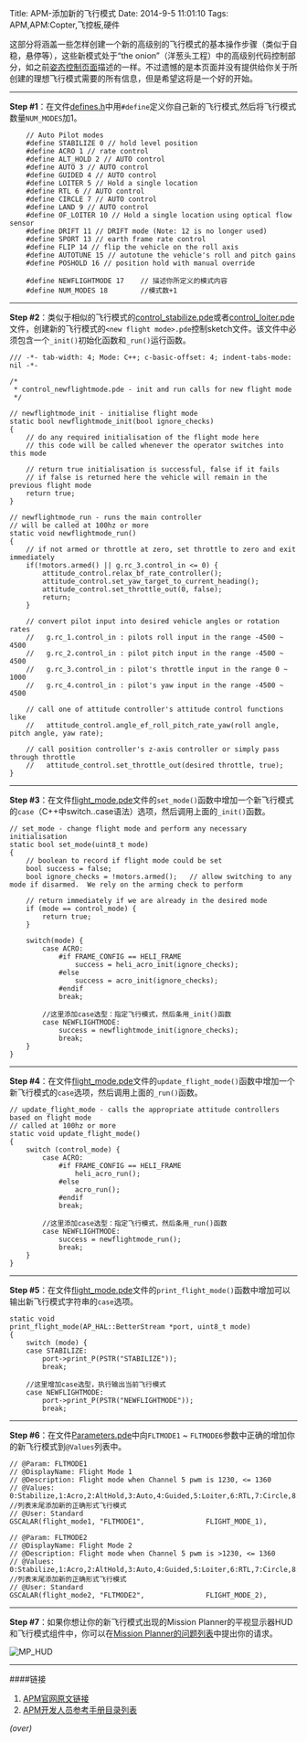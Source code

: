 Title: APM-添加新的飞行模式
Date: 2014-9-5 11:01:10 
Tags: APM,APM:Copter,飞控板,硬件

<!-- PELICAN_BEGIN_SUMMARY -->
这部分将涵盖一些怎样创建一个新的高级别的飞行模式的基本操作步骤（类似于自稳，悬停等），这些新模式处于“the onion”（洋葱头工程）中的高级别代码控制部分，如之前[姿态控制页面]({filename}2014-08-31-APM-ArduCopter姿态控制概览.md)描述的一样。不过遗憾的是本页面并没有提供给你关于所创建的理想飞行模式需要的所有信息，但是希望这将是一个好的开始。
<!-- PELICAN_END_SUMMARY -->

---
**Step #1**：在文件[defines.h](https://github.com/diydrones/ardupilot/blob/master/ArduCopter/defines.h#L88)中用`#define`定义你自己新的飞行模式,然后将飞行模式数量`NUM_MODES`加1。

        // Auto Pilot modes
        #define STABILIZE 0 // hold level position
        #define ACRO 1 // rate control
        #define ALT_HOLD 2 // AUTO control
        #define AUTO 3 // AUTO control
        #define GUIDED 4 // AUTO control
        #define LOITER 5 // Hold a single location
        #define RTL 6 // AUTO control
        #define CIRCLE 7 // AUTO control
        #define LAND 9 // AUTO control
        #define OF_LOITER 10 // Hold a single location using optical flow sensor
        #define DRIFT 11 // DRIFT mode (Note: 12 is no longer used)
        #define SPORT 13 // earth frame rate control
        #define FLIP 14 // flip the vehicle on the roll axis
        #define AUTOTUNE 15 // autotune the vehicle's roll and pitch gains
        #define POSHOLD 16 // position hold with manual override
        
        #define NEWFLIGHTMODE 17    // 描述你所定义的模式内容
        #define NUM_MODES 18        //模式数+1
    
---
**Step #2**：类似于相似的飞行模式的[control_stabilize.pde](https://github.com/diydrones/ardupilot/blob/master/ArduCopter/control_stabilize.pde)或者[control_loiter.pde](https://github.com/diydrones/ardupilot/blob/master/ArduCopter/control_loiter.pde)文件，创建新的飞行模式的`<new flight mode>.pde`控制sketch文件。该文件中必须包含一个`_init()`初始化函数和`_run()`运行函数。

```
/// -*- tab-width: 4; Mode: C++; c-basic-offset: 4; indent-tabs-mode: nil -*-

/*
 * control_newflightmode.pde - init and run calls for new flight mode
 */

// newflightmode_init - initialise flight mode
static bool newflightmode_init(bool ignore_checks)
{
    // do any required initialisation of the flight mode here
    // this code will be called whenever the operator switches into this mode

    // return true initialisation is successful, false if it fails
    // if false is returned here the vehicle will remain in the previous flight mode
    return true;
}

// newflightmode_run - runs the main controller
// will be called at 100hz or more
static void newflightmode_run()
{
    // if not armed or throttle at zero, set throttle to zero and exit immediately
    if(!motors.armed() || g.rc_3.control_in <= 0) {
        attitude_control.relax_bf_rate_controller();
        attitude_control.set_yaw_target_to_current_heading();
        attitude_control.set_throttle_out(0, false);
        return;
    }

    // convert pilot input into desired vehicle angles or rotation rates
    //   g.rc_1.control_in : pilots roll input in the range -4500 ~ 4500
    //   g.rc_2.control_in : pilot pitch input in the range -4500 ~ 4500
    //   g.rc_3.control_in : pilot's throttle input in the range 0 ~ 1000
    //   g.rc_4.control_in : pilot's yaw input in the range -4500 ~ 4500

    // call one of attitude controller's attitude control functions like
    //   attitude_control.angle_ef_roll_pitch_rate_yaw(roll angle, pitch angle, yaw rate);

    // call position controller's z-axis controller or simply pass through throttle
    //   attitude_control.set_throttle_out(desired throttle, true);
}
```

---
**Step #3**：在文件[flight_mode.pde](https://github.com/diydrones/ardupilot/blob/master/ArduCopter/flight_mode.pde#L269)文件的`set_mode()`函数中增加一个新飞行模式的`case`（C++中switch..case语法）选项，然后调用上面的`_init()`函数。

    // set_mode - change flight mode and perform any necessary initialisation
    static bool set_mode(uint8_t mode)
    {
        // boolean to record if flight mode could be set
        bool success = false;
        bool ignore_checks = !motors.armed();   // allow switching to any mode if disarmed.  We rely on the arming check to perform
    
        // return immediately if we are already in the desired mode
        if (mode == control_mode) {
            return true;
        }
    
        switch(mode) {
            case ACRO:
                #if FRAME_CONFIG == HELI_FRAME
                    success = heli_acro_init(ignore_checks);
                #else
                    success = acro_init(ignore_checks);
                #endif
                break;
            
            //这里添加case选型：指定飞行模式，然后条用_init()函数
            case NEWFLIGHTMODE:
                success = newflightmode_init(ignore_checks);
                break;
        }
    }

---
**Step #4**：在文件[flight_mode.pde](https://github.com/diydrones/ardupilot/blob/master/ArduCopter/flight_mode.pde#L269)文件的`update_flight_mode()`函数中增加一个新飞行模式的`case`选项，然后调用上面的`_run()`函数。

    // update_flight_mode - calls the appropriate attitude controllers based on flight mode
    // called at 100hz or more
    static void update_flight_mode()
    {
        switch (control_mode) {
            case ACRO:
                #if FRAME_CONFIG == HELI_FRAME
                    heli_acro_run();
                #else
                    acro_run();
                #endif
                break;

            //这里添加case选型：指定飞行模式，然后条用_run()函数
            case NEWFLIGHTMODE:
                success = newflightmode_run();
                break;
        }
    }

---
**Step #5**：在文件[flight_mode.pde](https://github.com/diydrones/ardupilot/blob/master/ArduCopter/flight_mode.pde#L269)文件的`print_flight_mode()`函数中增加可以输出新飞行模式字符串的`case`选项。

    static void
    print_flight_mode(AP_HAL::BetterStream *port, uint8_t mode)
    {
        switch (mode) {
        case STABILIZE:
            port->print_P(PSTR("STABILIZE"));
            break;

        //这里增加case选型，执行输出当前飞行模式
        case NEWFLIGHTMODE:
            port->print_P(PSTR("NEWFLIGHTMODE"));
            break;

---
**Step #6**：在文件[Parameters.pde]()中向`FLTMODE1` ~ `FLTMODE6`参数中正确的增加你的新飞行模式到`@Values`列表中。

    // @Param: FLTMODE1
    // @DisplayName: Flight Mode 1
    // @Description: Flight mode when Channel 5 pwm is 1230, <= 1360
    // @Values: 0:Stabilize,1:Acro,2:AltHold,3:Auto,4:Guided,5:Loiter,6:RTL,7:Circle,8:Position,9:Land,10:OF_Loiter,11:ToyA,12:ToyM,13:Sport,17:NewFlightMode  //列表末尾添加新的正确形式飞行模式
    // @User: Standard
    GSCALAR(flight_mode1, "FLTMODE1",               FLIGHT_MODE_1),

    // @Param: FLTMODE2
    // @DisplayName: Flight Mode 2
    // @Description: Flight mode when Channel 5 pwm is >1230, <= 1360
    // @Values: 0:Stabilize,1:Acro,2:AltHold,3:Auto,4:Guided,5:Loiter,6:RTL,7:Circle,8:Position,9:Land,10:OF_Loiter,11:ToyA,12:ToyM,13:Sport,17:NewFlightMode  //列表末尾添加新的正确形式飞行模式
    // @User: Standard
    GSCALAR(flight_mode2, "FLTMODE2",               FLIGHT_MODE_2),

---
**Step #7**：如果你想让你的新飞行模式出现的Mission Planner的平视显示器HUD和飞行模式组件中，你可以在[Mission Planner的问题列表](https://github.com/diydrones/MissionPlanner/issues)中提出你的请求。

![MP_HUD](http://dev.ardupilot.com/wp-content/uploads/sites/6/2013/08/FlightMode.png)

---
####链接

1. [APM官网原文链接](http://dev.ardupilot.com/wiki/apmcopter-adding-a-new-flight-mode/)
1. [APM开发人员参考手册目录列表]({filename}2014-08-29-APM-开发人员参考手册目录列表.md)

*(over)*